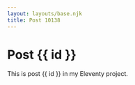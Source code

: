 ```yaml
---
layout: layouts/base.njk
title: Post 10138
---
```


# Post {{ id }}

This is post {{ id }} in my Eleventy project.
